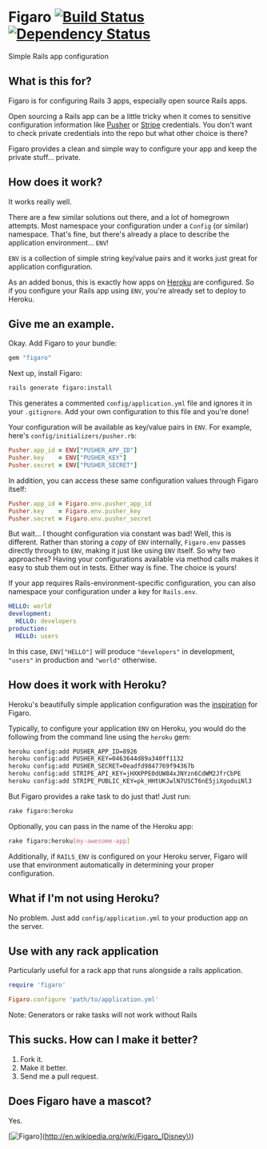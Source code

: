 # Figaro [![Build Status](https://secure.travis-ci.org/laserlemon/figaro.png)](http://travis-ci.org/laserlemon/figaro) [![Dependency Status](https://gemnasium.com/laserlemon/figaro.png)](https://gemnasium.com/laserlemon/figaro)

Simple Rails app configuration

## What is this for?

Figaro is for configuring Rails 3 apps, especially open source Rails apps.

Open sourcing a Rails app can be a little tricky when it comes to sensitive configuration information like [Pusher](http://pusher.com/) or [Stripe](https://stripe.com/) credentials. You don't want to check private credentials into the repo but what other choice is there?

Figaro provides a clean and simple way to configure your app and keep the private stuff… private.

## How does it work?

It works really well.

There are a few similar solutions out there, and a lot of homegrown attempts. Most namespace your configuration under a `Config` (or similar) namespace. That's fine, but there's already a place to describe the application environment… `ENV`!

`ENV` is a collection of simple string key/value pairs and it works just great for application configuration.

As an added bonus, this is exactly how apps on [Heroku](http://www.heroku.com/) are configured. So if you configure your Rails app using `ENV`, you're already set to deploy to Heroku.

## Give me an example.

Okay. Add Figaro to your bundle:

```ruby
gem "figaro"
```

Next up, install Figaro:

```bash
rails generate figaro:install
```

This generates a commented `config/application.yml` file and ignores it in your `.gitignore`. Add your own configuration to this file and you're done!

Your configuration will be available as key/value pairs in `ENV`. For example, here's `config/initializers/pusher.rb`:

```ruby
Pusher.app_id = ENV["PUSHER_APP_ID"]
Pusher.key    = ENV["PUSHER_KEY"]
Pusher.secret = ENV["PUSHER_SECRET"]
```

In addition, you can access these same configuration values through Figaro itself:

```ruby
Pusher.app_id = Figaro.env.pusher_app_id
Pusher.key    = Figaro.env.pusher_key
Pusher.secret = Figaro.env.pusher_secret
```

But wait… I thought configuration via constant was bad! Well, this is different. Rather than storing a _copy_ of `ENV` internally, `Figaro.env` passes directly through to `ENV`, making it just like using `ENV` itself. So why two approaches? Having your configurations available via method calls makes it easy to stub them out in tests. Either way is fine. The choice is yours!

If your app requires Rails-environment-specific configuration, you can also namespace your configuration under a key for `Rails.env`.

```yaml
HELLO: world
development:
  HELLO: developers
production:
  HELLO: users
```

In this case, `ENV["HELLO"]` will produce `"developers"` in development, `"users"` in production and `"world"` otherwise.

## How does it work with Heroku?

Heroku's beautifully simple application configuration was the [inspiration](http://laserlemon.com/blog/2011/03/08/heroku-friendly-application-configuration/) for Figaro.

Typically, to configure your application `ENV` on Heroku, you would do the following from the command line using the `heroku` gem:

```bash
heroku config:add PUSHER_APP_ID=8926
heroku config:add PUSHER_KEY=0463644d89a340ff1132
heroku config:add PUSHER_SECRET=0eadfd9847769f94367b
heroku config:add STRIPE_API_KEY=jHXKPPE0dUW84xJNYzn6CdWM2JfrCbPE
heroku config:add STRIPE_PUBLIC_KEY=pk_HHtUKJwlN7USCT6nE5jiXgoduiNl3
```

But Figaro provides a rake task to do just that! Just run:

```bash
rake figaro:heroku
```

Optionally, you can pass in the name of the Heroku app:

```bash
rake figaro:heroku[my-awesome-app]
```

Additionally, if `RAILS_ENV` is configured on your Heroku server, Figaro will use that environment automatically in determining your proper configuration.

## What if I'm not using Heroku?

No problem. Just add `config/application.yml` to your production app on the server.

## Use with any rack application

Particularly useful for a rack app that runs alongside a rails application.

```ruby
require 'figaro'

Figaro.configure 'path/to/application.yml'
```

Note: Generators or rake tasks will not work without Rails

## This sucks. How can I make it better?

1. Fork it.
2. Make it better.
3. Send me a pull request.

## Does Figaro have a mascot?

Yes.

[![Figaro](http://images2.wikia.nocookie.net/__cb20100628192722/disney/images/5/53/Pinocchio-pinocchio-4947890-960-720.jpg "Figaro's mascot: Figaro")](http://en.wikipedia.org/wiki/Figaro_(Disney\))
